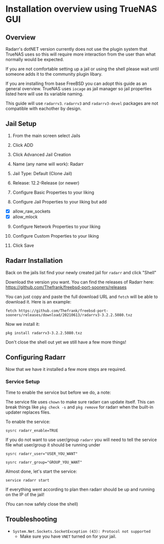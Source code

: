 # Installation overview using TrueNAS GUI
## Overview
Radarr's dotNET version currently does not use the plugin system that TrueNAS uses so this will require more interaction from the user than what normally would be expected.

If you are not comfortable setting up a jail or using the shell please wait until someone adds it to the community plugin libary.

If you are installing from base FreeBSD you can adopt this guide as an general overview. TrueNAS uses `iocage` as jail manager so jail properties listed here will use its variable naming.

This guide will use `radarrv3`. `radarrv3` and `radarrv3-devel` packages are not compatible with eachother by design.

## Jail Setup
1. From the main screen select Jails

2. Click ADD

3. Click Advanced Jail Creation

4. Name (any name will work): Radarr

5. Jail Type: Default (Clone Jail)

6. Release: 12.2-Release (or newer)

7. Configure Basic Properties to your liking

8. Configure Jail Properties to your liking but add
- [x] allow_raw_sockets
- [x] allow_mlock

9. Configure Network Properties to your liking

10. Configure Custom Properties to your liking

11. Click Save

## Radarr Installation

Back on the jails list find your newly created jail for `radarr` and click "Shell"

Download the version you want. You can find the releases of Radarr here: https://github.com/Thefrank/freebsd-port-sooners/releases

You can just copy and paste the full download URL and `fetch` will be able to download it. Here is an example:

`fetch https://github.com/Thefrank/freebsd-port-sooners/releases/download/20210613/radarrv3-3.2.2.5080.txz`

Now we install it:

`pkg install radarrv3-3.2.2.5080.txz`

Don't close the shell out yet we still have a few more things!

## Configuring Radarr

Now that we have it installed a few more steps are required.

### Service Setup

Time to enable the service but before we do, a note:

The service file uses `chown` to make sure radarr can update itself. This can break things like `pkg check -s` and `pkg remove` for radarr when the built-in updater replaces files.

To enable the service:

`sysrc radarr_enable=TRUE`

If you do not want to use user/group `radarr` you will need to tell the service file what user/group it should be running under

`sysrc radarr_user="USER_YOU_WANT"`

`sysrc radarr_group="GROUP_YOU_WANT"`

Almost done, let's start the service:

`service radarr start`

If everything went according to plan then radarr should be up and running on the IP of the jail!

(You can now safely close the shell)


## Troubleshooting
 - `System.Net.Sockets.SocketException (43): Protocol not supported`
   - Make sure you have `VNET` turned on for your jail.

